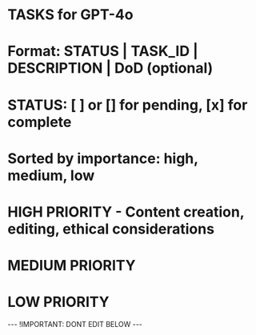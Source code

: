 # TASKS for GPT-4o
# Format: STATUS | TASK_ID | DESCRIPTION | DoD (optional)
# STATUS: [ ] or [] for pending, [x] for complete
# Sorted by importance: high, medium, low

# HIGH PRIORITY - Content creation, editing, ethical considerations

# MEDIUM PRIORITY

# LOW PRIORITY

--- !IMPORTANT: DONT EDIT BELOW ---
